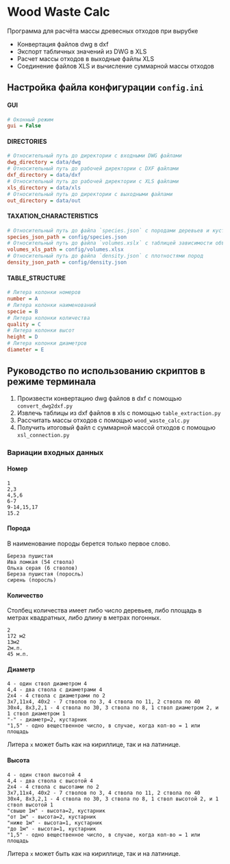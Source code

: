 # Wood Waste Calc

Программа для расчёта массы древесных отходов при вырубке

* Конвертация файлов dwg в dxf
* Экспорт табличных значений из DWG в XLS
* Расчет массы отходов в выходные файлы XLS
* Соединение файлов XLS и вычисление суммарной массы отходов

## Настройка файла конфигурации `config.ini`

#### GUI

```ini
# Оконный режим
gui = False
```

#### DIRECTORIES

```ini
# Относительный путь до директории с входными DWG файлами
dwg_directory = data/dwg
# Относительный путь до рабочей директории с DXF файлами
dxf_directory = data/dxf
# Относительный путь до рабочей директории с XLS файлами
xls_directory = data/xls
# Относительный путь до директории с выходными файлами
out_directory = data/out
```

#### TAXATION_CHARACTERISTICS

```ini
# Относительный путь до файла `species.json` с породами деревьев и кустарников
species_json_path = config/species.json
# Относительный путь до файла `volumes.xslx` с таблицей зависимости объема ствола от диаметра и высоты
volumes_xls_path = config/volumes.xlsx
# Относительный путь до файла `density.json` с плотностями пород
density_json_path = config/density.json
```

#### TABLE_STRUCTURE

```ini
# Литера колонки номеров
number = A
# Литера колонки наименований
specie = B
# Литера колонки количества
quality = C
# Литера колонки высот
height = D
# Литера колонки диаметров
diameter = E
```

## Руководство по использованию скриптов в режиме терминала

1. Произвести конвертацию dwg файлов в dxf с помощью `convert_dwg2dxf.py`
2. Извлечь таблицы из dxf файлов в xls с помощью `table_extraction.py`
3. Рассчитать массы отходов с помощью `wood_waste_calc.py`
4. Получить итоговый файл с суммарной массой отходов с помощью `xsl_connection.py`


### Вариации входных данных
#### Номер

```text
1
2,3
4,5,6
6-7
9-14,15,17
15.2
```
#### Порода

В наименование породы берется только первое слово.

```text
Береза пушистая
Ива ломкая (54 ствола)
Ольха серая (6 стволов)
Береза пушистая (поросль)
сирень (поросль)
```

#### Количество

Столбец количества имеет либо число деревьев, либо площадь в метрах квадратных, либо длину в метрах погонных.

```text
2
172 м2
13м2
2м.п.
45 м.п.
```

#### Диаметр

```text
4 - один ствол диаметром 4
4,4 - два ствола с диаметрами 4
2х4 - 4 ствола с диаметрами по 2
3х7,11х4, 40х2 - 7 стволов по 3, 4 ствола по 11, 2 ствола по 40
30х4, 8х3,2,1 - 4 ствола по 30, 3 ствола по 8, 1 ствол диаметром 2, и 1 ствол диаметром 1
"-" - диаметр=2, кустарник
"1,5" - одно вещественное число, в случае, когда кол-во = 1 или площадь
```
Литера `х` может быть как на кириллице, так и на латинице.

#### Высота

```text
4 - один ствол высотой 4
4,4 - два ствола с высотой 4
2х4 - 4 ствола с высотами по 2
3х7,11х4, 40х2 - 7 стволов по 3, 4 ствола по 11, 2 ствола по 40
30х4, 8х3,2,1 - 4 ствола по 30, 3 ствола по 8, 1 ствол высотой 2, и 1 ствол высотой 1
"свыше 1м" - высота=2, кустарник
"от 1м" - высота=2, кустарник
"ниже 1м" - высота=1, кустарник
"до 1м" - высота=1, кустарник
"1,5" - одно вещественное число, в случае, когда кол-во = 1 или площадь
```
Литера `х` может быть как на кириллице, так и на латинице.